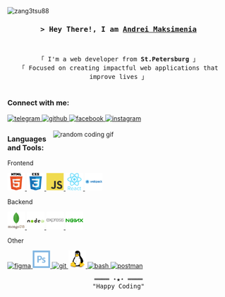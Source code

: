 <p align="left">
  <img
    src="https://komarev.com/ghpvc/?username=zang3tsu88&label=Profile%20views&color=0e75b6&style=flat"
    alt="zang3tsu88"
  />
</p>

<!-- Title -->
<h3 align="center">
  <samp>
    &gt; Hey There!, I am
    <a target="_blank" href="https://zang3tsu88.github.io/">
      <b>Andrei Maksimenia</b>
    </a>
  </samp>
</h3>
<br />

<p align="center">
  <!-- Intro -->
  <samp>
    「 I'm a web developer from <b>St.Petersburg</b> 」
    <br />
    「 Focused on creating impactful web applications that improve lives 」
    <br />
    <br />
  </samp>
  <!-- Technologies -->
  <!--
  <a href="https://github.com/zang3tsu88?tab=repositories" target="_blank"
    ><img
      alt="JavaScript"
      src="https://img.shields.io/badge/-JavaScript-F7DF1E?style=for-the-badge&logo=JavaScript&logoColor=white"
    />
  </a>
  <a href="https://github.com/zang3tsu88?tab=repositories" target="_blank"
    ><img
      alt="React"
      src="https://img.shields.io/badge/React-149eca?style=for-the-badge&logo=react&logoColor=white"
    />
  </a>
--></p>
<!-- Main Generated -->

<h3 align="left">Connect with me:</h3>
<div align="left">
  <a href="https://t.me/maksimenia_a" target="_blank">
    <img
      src="https://img.shields.io/badge/Telegram-24a2df?style=for-the-badge&logo=telegram&logoColor=white"
      alt="telegram"
      style="margin-bottom: 5px"
    />
  </a>
  <a href="https://github.com/zang3tsu88" target="_blank">
    <img
      src="https://img.shields.io/badge/github-%2324292e.svg?&style=for-the-badge&logo=github&logoColor=white"
      alt="github"
      style="margin-bottom: 5px"
    />
  </a>
  <a href="https://www.facebook.com/maksimenia.a" target="_blank">
    <img
      src="https://img.shields.io/badge/facebook-%232E87FB.svg?&style=for-the-badge&logo=facebook&logoColor=white"
      alt="facebook"
      style="margin-bottom: 5px"
    />
  </a>
  <a href="https://instagram.com/lumpy_go_boom" target="_blank">
    <img
      src="https://img.shields.io/badge/Instagram-e7008a?style=for-the-badge&logo=instagram&logoColor=white"
      alt="instagram"
      style="margin-bottom: 5px"
    />
  </a>
  <!-- <a href="https://linkedin.com/in/maksimenia.a" target="_blank">
    <img
    src="https://img.shields.io/badge/linkedin-%231E77B5.svg?&style=for-the-badge&logo=linkedin&logoColor=white"
    alt="linkedin" style="margin-bottom: 5px;" />
  </a> -->
</div>

<img
  align="right"
  width="400"
  alt="random coding gif"
  src="https://cdn.dribbble.com/users/1059583/screenshots/4171367/media/5c8264a20b247115b68e6c2f4c97d5e6.gif"
/>

<h3 align="left">Languages and Tools:</h3>
<p>Frontend</p>
<a href="https://www.w3.org/html/" target="_blank" rel="noreferrer">
  <img
    src="https://raw.githubusercontent.com/devicons/devicon/master/icons/html5/html5-original-wordmark.svg"
    alt="html5"
    width="40"
    height="40"
  />
</a>
<a href="https://www.w3schools.com/css/" target="_blank" rel="noreferrer">
  <img
    src="https://raw.githubusercontent.com/devicons/devicon/master/icons/css3/css3-original-wordmark.svg"
    alt="css3"
    width="40"
    height="40"
  />
</a>
<a
  href="https://developer.mozilla.org/en-US/docs/Web/JavaScript"
  target="_blank"
  rel="noreferrer"
>
  <img
    src="https://raw.githubusercontent.com/devicons/devicon/master/icons/javascript/javascript-original.svg"
    alt="javascript"
    width="40"
    height="40"
  />
</a>
<a href="https://reactjs.org/" target="_blank" rel="noreferrer">
  <img
    src="https://raw.githubusercontent.com/devicons/devicon/master/icons/react/react-original-wordmark.svg"
    alt="react"
    width="40"
    height="40"
  />
</a>
<a href="https://webpack.js.org" target="_blank" rel="noreferrer">
  <img
    src="https://raw.githubusercontent.com/devicons/devicon/d00d0969292a6569d45b06d3f350f463a0107b0d/icons/webpack/webpack-original-wordmark.svg"
    alt="webpack"
    width="40"
    height="40"
  />
</a>

<p>Backend</p>
<a href="https://www.mongodb.com/" target="_blank" rel="noreferrer">
  <img
    src="https://raw.githubusercontent.com/devicons/devicon/master/icons/mongodb/mongodb-original-wordmark.svg"
    alt="mongodb"
    width="40"
    height="40"
  />
</a>
<a href="https://nodejs.org" target="_blank" rel="noreferrer">
  <img
    src="https://raw.githubusercontent.com/devicons/devicon/master/icons/nodejs/nodejs-original-wordmark.svg"
    alt="nodejs"
    width="40"
    height="40"
  />
</a>
<a href="https://expressjs.com" target="_blank" rel="noreferrer">
  <img
    src="https://raw.githubusercontent.com/devicons/devicon/master/icons/express/express-original-wordmark.svg"
    alt="express"
    width="40"
    height="40"
  />
</a>
<a href="https://www.nginx.com" target="_blank" rel="noreferrer">
  <img
    src="https://raw.githubusercontent.com/devicons/devicon/master/icons/nginx/nginx-original.svg"
    alt="nginx"
    width="40"
    height="40"
  />
</a>

<p>Other</p>
<a href="https://www.figma.com/" target="_blank" rel="noreferrer">
  <img
    src="https://www.vectorlogo.zone/logos/figma/figma-icon.svg"
    alt="figma"
    width="40"
    height="40"
  />
</a>
<a href="https://www.photoshop.com/en" target="_blank" rel="noreferrer">
  <img
    src="https://raw.githubusercontent.com/devicons/devicon/master/icons/photoshop/photoshop-line.svg"
    alt="photoshop"
    width="40"
    height="40"
  />
</a>
<a href="https://git-scm.com/" target="_blank" rel="noreferrer">
  <img
    src="https://www.vectorlogo.zone/logos/git-scm/git-scm-icon.svg"
    alt="git"
    width="40"
    height="40"
  />
</a>
<a href="https://www.linux.org/" target="_blank" rel="noreferrer">
  <img
    src="https://raw.githubusercontent.com/devicons/devicon/master/icons/linux/linux-original.svg"
    alt="linux"
    width="40"
    height="40"
  />
</a>
<a href="https://www.gnu.org/software/bash/" target="_blank" rel="noreferrer">
  <img
    src="https://www.vectorlogo.zone/logos/gnu_bash/gnu_bash-icon.svg"
    alt="bash"
    width="40"
    height="40"
  />
</a>
<a href="https://postman.com" target="_blank" rel="noreferrer">
  <img
    src="https://www.vectorlogo.zone/logos/getpostman/getpostman-icon.svg"
    alt="postman"
    width="40"
    height="40"
  />
</a>

<!-- Footer -->
<samp>
  <p align="center">
    ════ ⋆★⋆ ════
    <br />
    "Happy Coding"
  </p>
</samp>
<!-- TEST -->

